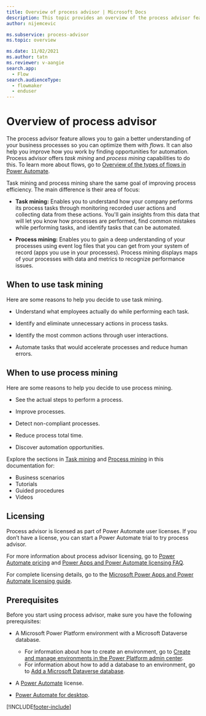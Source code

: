 ```yaml
---
title: Overview of process advisor | Microsoft Docs
description: This topic provides an overview of the process advisor feature in Power Automate.
author: nijemcevic 

ms.subservice: process-advisor
ms.topic: overview

ms.date: 11/02/2021
ms.author: tatn
ms.reviewer: v-aangie
search.app: 
  - Flow
search.audienceType: 
  - flowmaker
  - enduser
---
```


# Overview of process advisor

 The process advisor feature allows you to gain a better understanding of your business processes so you can optimize them with *flows*. It can also help you improve how you work by finding opportunities for automation. Process advisor offers *task mining* and *process mining* capabilities to do this. To learn more about flows, go to [Overview of the types of flows in Power Automate](flow-types.md).

Task mining and process mining share the same goal of improving process efficiency. The main difference is their area of focus:

- **Task mining:** Enables you to understand how your company performs its process tasks through monitoring recorded user actions and collecting data from these actions. You'll gain insights from this data that will let you know how processes are performed, find common mistakes while performing tasks, and identify tasks that can be automated.

- **Process mining:** Enables you to gain a deep understanding of your processes using event log files that you can get from your system of record (apps you use in your processes). Process mining displays maps of your processes with data and metrics to recognize performance issues.

## When to use task mining

Here are some reasons to help you decide to use task mining.

- Understand what employees actually do while performing each task.

- Identify and eliminate unnecessary actions in process tasks.

- Identify the most common actions through user interactions.

- Automate tasks that would accelerate processes and reduce human errors.

## When to use process mining

Here are some reasons to help you decide to use process mining.

- See the actual steps to perform a process.

- Improve processes.

- Detect non-compliant processes.

- Reduce process total time.

- Discover automation opportunities.

Explore the sections in [Task mining](task-mining-overview.md) and [Process mining](process-mining-overview.md) in this documentation for:

- Business scenarios
- Tutorials
-  Guided procedures
- Videos

## Licensing

Process advisor is licensed as part of Power Automate user licenses. If you don’t have a license, you can start a Power Automate trial to try process advisor.

For more information about process advisor licensing, go to [Power Automate pricing](https://us.flow.microsoft.com/en-us/pricing/) and [Power Apps and Power Automate licensing FAQ](/power-platform/admin/powerapps-flow-licensing-faq).

For complete licensing details, go to the [Microsoft Power Apps and Power Automate licensing guide](https://go.microsoft.com/fwlink/?LinkId=2085130).

## Prerequisites

Before you start using process advisor, make sure you have the following prerequisites:

- A Microsoft Power Platform environment with a Microsoft Dataverse database.
  - For information about how to create an environment, go to [Create and manage environments in the Power Platform admin center](/power-platform/admin/create-environment).
  - For information about how to add a database to an environment, go to [Add a Microsoft Dataverse database](/power-platform/admin/create-database).

- A [Power Automate](https://powerautomate.microsoft.com/) license.

- [Power Automate for desktop](desktop-flows/introduction.md).

[!INCLUDE[footer-include](includes/footer-banner.md)]
